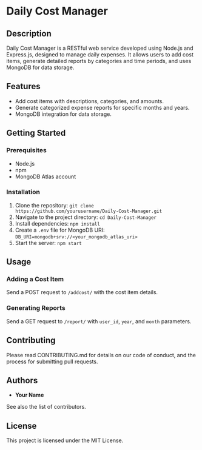 # Daily Cost Manager

## Description

Daily Cost Manager is a RESTful web service developed using Node.js and Express.js, designed to manage daily expenses. It allows users to add cost items, generate detailed reports by categories and time periods, and uses MongoDB for data storage.

## Features

- Add cost items with descriptions, categories, and amounts.
- Generate categorized expense reports for specific months and years.
- MongoDB integration for data storage.

## Getting Started

### Prerequisites

- Node.js
- npm
- MongoDB Atlas account

### Installation

1. Clone the repository:
   `git clone https://github.com/yourusername/Daily-Cost-Manager.git`
2. Navigate to the project directory:
   `cd Daily-Cost-Manager`
3. Install dependencies:
   `npm install`
4. Create a `.env` file for MongoDB URI:
   `DB_URI=mongodb+srv://<your_mongodb_atlas_uri>`
5. Start the server:
   `npm start`

## Usage

### Adding a Cost Item

Send a POST request to `/addcost/` with the cost item details.

### Generating Reports

Send a GET request to `/report/` with `user_id`, `year`, and `month` parameters.

## Contributing

Please read CONTRIBUTING.md for details on our code of conduct, and the process for submitting pull requests.

## Authors

- **Your Name**

See also the list of contributors.

## License

This project is licensed under the MIT License.
